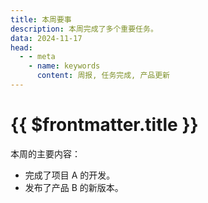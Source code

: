 ```yaml
---
title: 本周要事
description: 本周完成了多个重要任务。
data: 2024-11-17
head:
  - - meta
    - name: keywords
      content: 周报, 任务完成, 产品更新
---
```


# {{ $frontmatter.title }}

本周的主要内容：
- 完成了项目 A 的开发。
- 发布了产品 B 的新版本。
